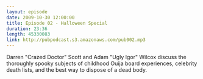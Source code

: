 ```yaml
---
layout: episode
date: 2009-10-30 12:00:00
title: Episode 02 - Halloween Special
duration: 23:36
length: 45330083
link: http://pubpodcast.s3.amazonaws.com/pub002.mp3
---
```


Darren "Crazed Doctor" Scott and Adam "Ugly Igor" Wilcox discuss the thoroughly spooky subjects of childhood Ouija board experiences, celebrity death lists, and the best way to dispose of a dead body.